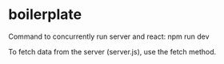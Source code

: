 # boilerplate 

Command to concurrently run server and react: npm run dev

To fetch data from the server (server.js), use the fetch method.
